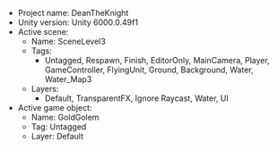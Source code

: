 <!-- UNITY CODE ASSIST INSTRUCTIONS START -->
- Project name: DeanTheKnight
- Unity version: Unity 6000.0.49f1
- Active scene:
  - Name: SceneLevel3
  - Tags:
    - Untagged, Respawn, Finish, EditorOnly, MainCamera, Player, GameController, FlyingUnit, Ground, Background, Water, Water_Map3
  - Layers:
    - Default, TransparentFX, Ignore Raycast, Water, UI
- Active game object:
  - Name: GoldGolem
  - Tag: Untagged
  - Layer: Default
<!-- UNITY CODE ASSIST INSTRUCTIONS END -->